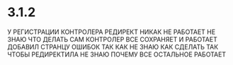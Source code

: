 # 3.1.2
У РЕГИСТРАЦИИ КОНТРОЛЕРА РЕДИРЕКТ НИКАК НЕ РАБОТАЕТ НЕ ЗНАЮ ЧТО ДЕЛАТЬ
САМ КОНТРОЛЕР ВСЕ СОХРАНЯЕТ И РАБОТАЕТ
ДОБАВИЛ СТРАНЦУ ОШИБОК ТАК КАК НЕ ЗНАЮ КАК СДЕЛАТЬ ТАК ЧТОБЫ РЕДИРЕКТИЛА 
НЕ ЗНАЮ ПОЧЕМУ 
ВСЕ ОСТАЛЬНОЕ РАБОТАЕТ
